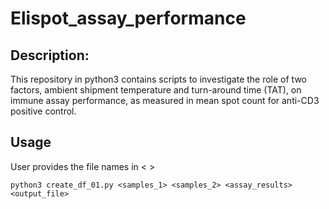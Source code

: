 # Elispot_assay_performance

## Description: 
This repository in python3 contains scripts to investigate the role of two factors, ambient shipment temperature and turn-around time (TAT), on immune assay performance, as measured in mean spot count for anti-CD3 positive control.

## Usage

User provides the file names in < >

```
python3 create_df_01.py <samples_1> <samples_2> <assay_results> <output_file>
```

